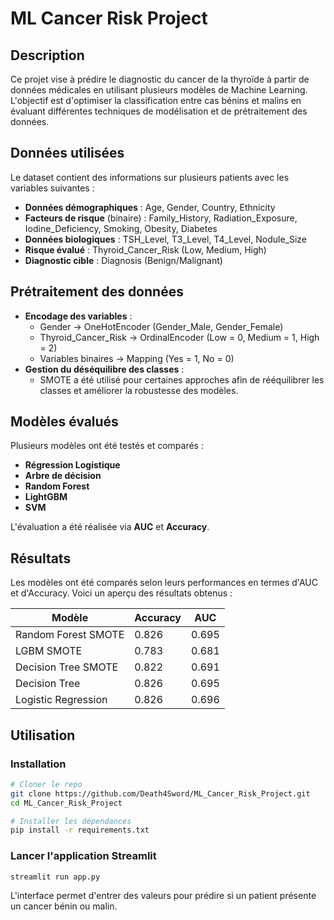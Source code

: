# ML Cancer Risk Project

## Description
Ce projet vise à prédire le diagnostic du cancer de la thyroïde à partir de données médicales en utilisant plusieurs modèles de Machine Learning. L'objectif est d'optimiser la classification entre cas bénins et malins en évaluant différentes techniques de modélisation et de prétraitement des données.

## Données utilisées
Le dataset contient des informations sur plusieurs patients avec les variables suivantes :
- **Données démographiques** : Age, Gender, Country, Ethnicity
- **Facteurs de risque** (binaire) : Family_History, Radiation_Exposure, Iodine_Deficiency, Smoking, Obesity, Diabetes
- **Données biologiques** : TSH_Level, T3_Level, T4_Level, Nodule_Size
- **Risque évalué** : Thyroid_Cancer_Risk (Low, Medium, High)
- **Diagnostic cible** : Diagnosis (Benign/Malignant)

## Prétraitement des données
- **Encodage des variables** :
  - Gender → OneHotEncoder (Gender_Male, Gender_Female)
  - Thyroid_Cancer_Risk → OrdinalEncoder (Low = 0, Medium = 1, High = 2)
  - Variables binaires → Mapping (Yes = 1, No = 0)
- **Gestion du déséquilibre des classes** :
  - SMOTE a été utilisé pour certaines approches afin de rééquilibrer les classes et améliorer la robustesse des modèles.

## Modèles évalués
Plusieurs modèles ont été testés et comparés :
- **Régression Logistique**
- **Arbre de décision**
- **Random Forest**
- **LightGBM**
- **SVM**

L'évaluation a été réalisée via **AUC** et **Accuracy**.

## Résultats
Les modèles ont été comparés selon leurs performances en termes d'AUC et d'Accuracy. Voici un aperçu des résultats obtenus :

| Modèle | Accuracy | AUC |
|--------|----------|-----|
| Random Forest SMOTE | 0.826 | 0.695 |
| LGBM SMOTE | 0.783 | 0.681 |
| Decision Tree SMOTE | 0.822 | 0.691 |
| Decision Tree | 0.826 | 0.695 |
| Logistic Regression | 0.826 | 0.696 |

## Utilisation
### Installation
```bash
# Cloner le repo
git clone https://github.com/Death4Sword/ML_Cancer_Risk_Project.git
cd ML_Cancer_Risk_Project

# Installer les dépendances
pip install -r requirements.txt
```

### Lancer l'application Streamlit
```bash
streamlit run app.py
```
L'interface permet d'entrer des valeurs pour prédire si un patient présente un cancer bénin ou malin.